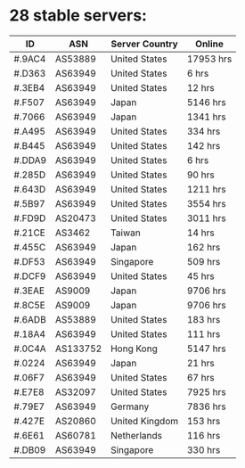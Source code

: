 # 28 stable servers:

| ID | ASN | Server Country | Online |
| ------ | ------ | ------ | ------ |
| #.9AC4 | AS53889 | United States | 17953 hrs |
| #.D363 | AS63949 | United States | 6 hrs |
| #.3EB4 | AS63949 | United States | 12 hrs |
| #.F507 | AS63949 | Japan | 5146 hrs |
| #.7066 | AS63949 | Japan | 1341 hrs |
| #.A495 | AS63949 | United States | 334 hrs |
| #.B445 | AS63949 | United States | 142 hrs |
| #.DDA9 | AS63949 | United States | 6 hrs |
| #.285D | AS63949 | United States | 90 hrs |
| #.643D | AS63949 | United States | 1211 hrs |
| #.5B97 | AS63949 | United States | 3554 hrs |
| #.FD9D | AS20473 | United States | 3011 hrs |
| #.21CE | AS3462 | Taiwan | 14 hrs |
| #.455C | AS63949 | Japan | 162 hrs |
| #.DF53 | AS63949 | Singapore | 509 hrs |
| #.DCF9 | AS63949 | United States | 45 hrs |
| #.3EAE | AS9009 | Japan | 9706 hrs |
| #.8C5E | AS9009 | Japan | 9706 hrs |
| #.6ADB | AS53889 | United States | 183 hrs |
| #.18A4 | AS63949 | United States | 111 hrs |
| #.0C4A | AS133752 | Hong Kong | 5147 hrs |
| #.0224 | AS63949 | Japan | 21 hrs |
| #.06F7 | AS63949 | United States | 67 hrs |
| #.E7E8 | AS32097 | United States | 7925 hrs |
| #.79E7 | AS63949 | Germany | 7836 hrs |
| #.427E | AS20860 | United Kingdom | 153 hrs |
| #.6E61 | AS60781 | Netherlands | 116 hrs |
| #.DB09 | AS63949 | Singapore | 330 hrs |

